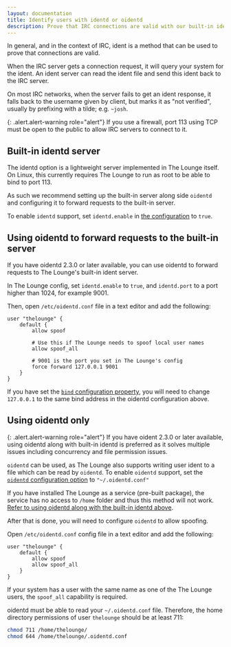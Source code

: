 ```yaml
---
layout: documentation
title: Identify users with identd or oidentd
description: Prove that IRC connections are valid with our built-in identd server and/or oidentd
---
```


In general, and in the context of IRC, ident is a method that can be used to prove that connections are valid.

When the IRC server gets a connection request, it will query your system for the ident.
An ident server can read the ident file and send this ident back to the IRC server.

On most IRC networks, when the server fails to get an ident response, it falls back to the username given by client, but marks it as "not verified", usually by prefixing with a tilde; e.g. `~josh`.

{: .alert.alert-warning role="alert"}
If you use a firewall, port 113 using TCP must be open to the public to allow IRC servers to connect to it.

## Built-in identd server

The identd option is a lightweight server implemented in The Lounge itself.
On Linux, this currently requires The Lounge to run as root to be able to bind to port 113.

As such we recommend setting up the built-in server along side `oidentd` and configuring it to forward requests to the built-in server.

To enable `identd` support, set `identd.enable` in [the configuration](/docs/configuration#identd-and-oidentd-support) to `true`.

## Using oidentd to forward requests to the built-in server

If you have oidentd 2.3.0 or later available, you can use oidentd to forward requests to The Lounge's built-in ident server.

In The Lounge config, set `identd.enable` to `true`, and `identd.port` to a port higher than 1024, for example 9001.

Then, open `/etc/oidentd.conf` file in a text editor and add the following:

```
user "thelounge" {
	default {
		allow spoof

		# Use this if The Lounge needs to spoof local user names
		allow spoof_all

		# 9001 is the port you set in The Lounge's config
		force forward 127.0.0.1 9001
	}
}
```

If you have set the [`bind` configuration property](/docs/configuration#bind), you will need to change `127.0.0.1` to the same bind address in the oidentd configuration above.

## Using oidentd only

{: .alert.alert-warning role="alert"}
If you have oident 2.3.0 or later available, using oidentd along with built-in identd is preferred as it solves multiple issues including concurrency and file permission issues.

`oidentd` can be used, as The Lounge also supports writing user ident to a file which can be read by `oidentd`.
To enable `oidentd` support, set the [`oidentd` configuration option](/docs/configuration#identd-and-oidentd-support) to `"~/.oidentd.conf"`

If you have installed The Lounge as a service (pre-built package), the service has no access to `/home` folder and thus this method will not work. [Refer to using oidentd along with the built-in identd above](#using-oidentd-to-forward-requests-to-built-in-server).

After that is done, you will need to configure `oidentd` to allow spoofing.

Open `/etc/oidentd.conf` config file in a text editor and add the following:

```
user "thelounge" {
	default {
		allow spoof
		allow spoof_all
	}
}
```

If your system has a user with the same name as one of the The Lounge users, the `spoof_all` capability is required.

oidentd must be able to read your `~/.oidentd.conf` file. Therefore, the home directory permissions of user `thelounge` should be at least 711:

```bash
chmod 711 /home/thelounge/
chmod 644 /home/thelounge/.oidentd.conf
```
